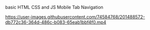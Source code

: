 basic HTML CSS and JS Mobile Tab Navigation

https://user-images.githubusercontent.com/74584768/201488572-db772c36-364d-486c-b083-65eab1bbf4f0.mp4

